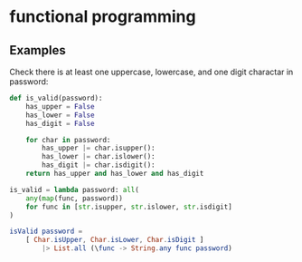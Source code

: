 # functional programming

## Examples

Check there is at least one uppercase, lowercase, and one digit charactar in password:

```python
def is_valid(password):
    has_upper = False
    has_lower = False
    has_digit = False

    for char in password:
        has_upper |= char.isupper():
        has_lower |= char.islower():
        has_digit |= char.isdigit():
    return has_upper and has_lower and has_digit
```

```python
is_valid = lambda password: all(
    any(map(func, password)) 
    for func in [str.isupper, str.islower, str.isdigit]
)
```

```elm
isValid password = 
    [ Char.isUpper, Char.isLower, Char.isDigit ]
        |> List.all (\func -> String.any func password)
```

